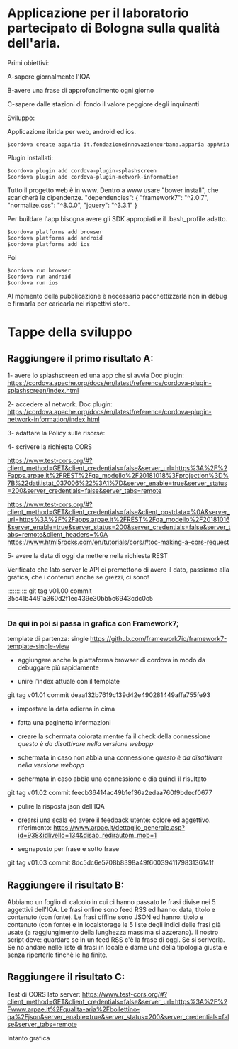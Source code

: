# Applicazione per il laboratorio partecipato di Bologna sulla qualità dell'aria.

Primi obiettivi:

A-sapere giornalmente l'IQA

B-avere una frase di approfondimento ogni giorno

C-sapere dalle stazioni di fondo il valore peggiore degli inquinanti

Sviluppo:

Applicazione ibrida per web, android ed ios.

    $cordova create appAria it.fondazioneinnovazioneurbana.apparia appAria

Plugin installati:

    $cordova plugin add cordova-plugin-splashscreen
    $cordova plugin add cordova-plugin-network-information

Tutto il progetto web è in www. Dentro a www usare "bower install", che scaricherà le dipendenze.
    "dependencies": {
        "framework7": "^2.0.7",
        "normalize.css": "^8.0.0",
        "jquery": "^3.3.1"
     }

Per buildare l'app bisogna avere gli SDK appropiati e il .bash_profile adatto.

    $cordova platforms add browser
    $cordova platforms add android
    $cordova platforms add ios

Poi

    $cordova run browser
    $cordova run android
    $cordova run ios

Al momento della pubblicazione è necessario pacchettizzarla non in debug e firmarla per caricarla nei rispettivi store.


# Tappe della sviluppo

## Raggiungere il primo risultato A:

1- avere lo splashscreen ed una app che si avvia
Doc plugin: https://cordova.apache.org/docs/en/latest/reference/cordova-plugin-splashscreen/index.html

2- accedere al network.
Doc plugin: https://cordova.apache.org/docs/en/latest/reference/cordova-plugin-network-information/index.html

3- adattare la Policy sulle risorse:
    <meta http-equiv="Content-Security-Policy" content="default-src * 'self' data: gap: https://ssl.gstatic.com 'unsafe-eval'; style-src 'self' 'unsafe-inline'; media-src *; img-src 'self' data: content:;">

4- scrivere la richiesta CORS

https://www.test-cors.org/#?client_method=GET&client_credentials=false&server_url=https%3A%2F%2Fapps.arpae.it%2FREST%2Fqa_modello%2F20181018%3Fprojection%3D%7B%22dati.istat_037006%22%3A1%7D&server_enable=true&server_status=200&server_credentials=false&server_tabs=remote


https://www.test-cors.org/#?client_method=GET&client_credentials=false&client_postdata=%0A&server_url=https%3A%2F%2Fapps.arpae.it%2FREST%2Fqa_modello%2F20181016&server_enable=true&server_status=200&server_credentials=false&server_tabs=remote&client_headers=%0A
https://www.html5rocks.com/en/tutorials/cors/#toc-making-a-cors-request

5- avere la data di oggi da mettere nella richiesta REST

Verificato che lato server le API ci premettono di avere il dato, passiamo alla grafica, che i contenuti anche se grezzi, ci sono!

::::::::::: git tag v01.00
commit 35c41b4491a360d2f1ec439e30bb5c6943cdc0c5
_______________________________________________________

### Da qui in poi si passa in grafica con Framework7;

template di partenza: single
https://github.com/framework7io/framework7-template-single-view

- aggiungere anche la piattaforma browser di cordova in modo da debuggare più rapidamente

- unire l'index attuale con il template

git tag v01.01
commit deaa132b7619c139d42e490281449affa755fe93

- impostare la data odierna in cima

- fatta una paginetta informazioni

- creare la schermata colorata mentre fa il check della connessione *questo è da disattivare nella versione webapp*

- schermata in caso non abbia una connessione *questo è da disattivare nella versione webapp*

- schermata in caso abbia una connessione e dia quindi il risultato 

git tag v01.02
commit feecb36414ac49b1ef36a2edaa760f9bdecf0677

- pulire la risposta json dell'IQA

- crearsi una scala ed avere il feedback utente: colore ed aggettivo.
riferimento: https://www.arpae.it/dettaglio_generale.asp?id=938&idlivello=134&disab_redirautom_mob=1

- segnaposto per frase e sotto frase

git tag v01.03
commit 8dc5dc6e5708b8398a49f600394117983136141f

## Raggiungere il risultato B:

Abbiamo un foglio di calcolo in cui ci hanno passato le frasi divise nei 5 aggettivi dell'IQA.
Le frasi online sono feed RSS ed hanno: data, titolo e contenuto (con fonte). 
Le frasi offline sono JSON ed hanno: titolo e contenuto (con fonte) e in localstorage le 5 liste degli indici delle frasi già usate (a raggiungimento della lunghezza massima si azzerano).
Il nostro script deve: guardare se in un feed RSS c'è la frase di oggi. Se si scriverla.
Se no andare nelle liste di frasi in locale e darne una della tipologia giusta e senza riperterle finchè le ha finite.

## Raggiungere il risultato C:

Test di CORS lato server: https://www.test-cors.org/#?client_method=GET&client_credentials=false&server_url=https%3A%2F%2Fwww.arpae.it%2Fqualita-aria%2Fbollettino-qa%2Fjson&server_enable=true&server_status=200&server_credentials=false&server_tabs=remote

Intanto grafica
